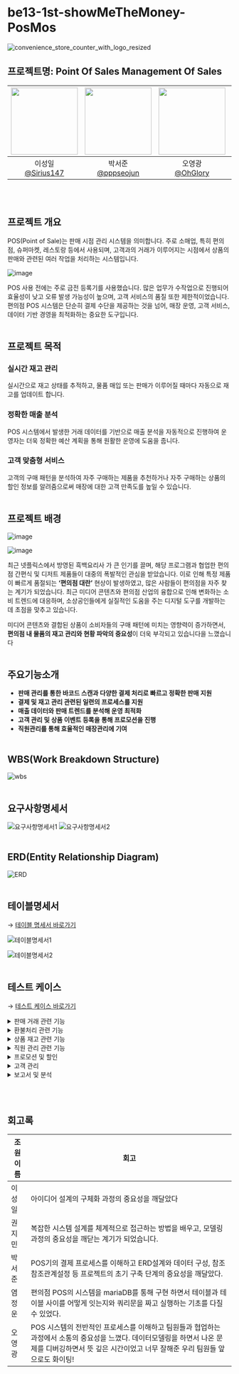 # be13-1st-showMeTheMoney-PosMos

![convenience_store_counter_with_logo_resized](https://github.com/user-attachments/assets/4703952c-99cd-4c29-895a-b05933e31a4d)

## 프로젝트명: Point Of Sales Management Of Sales

|<img src="https://avatars.githubusercontent.com/Sirius147" width="150" height="150"/>|<img src="https://avatars.githubusercontent.com/pppseojun" width="150" height="150"/>|<img src="https://avatars.githubusercontent.com/u/143144372?v=4" width="150" height="150"/>|<img src="https://avatars.githubusercontent.com/ericyum" width="150" height="150"/>|<img src="https://avatars.githubusercontent.com/kwonjiin" width="150" height="150"/>|
|:-:|:-:|:-:|:-:|:-:|
|이성일<br/>[@Sirius147](https://github.com/Sirius147)|박서준<br/>[@pppseojun](https://github.com/pppseojun)|오영광<br/>[@OhGlory](https://github.com/OhGlory)|염정운<br/>[@ericyum](https://github.com/ericyum)|권지민<br/>[@Kwonjiin](https://github.com/kwonjiin)|

<br/> <br/>

## 프로젝트 개요
POS(Point of Sale)는 판매 시점 관리 시스템을 의미합니다. 주로 소매업, 특히 편의점, 슈퍼마켓, 레스토랑 등에서 사용되며, 고객과의 거래가 이루어지는 시점에서 상품의 판매와 관련된 여러 작업을 처리하는 시스템입니다. 

![image](https://blog.kakaocdn.net/dn/cLsQEp/btsLw6OvTF1/fqtibN2Hfrv1yrxEX10ISk/img.jpg)

POS 사용 전에는 주로 금전 등록기를 사용했습니다. 많은 업무가 수작업으로 진행되어 효율성이 낮고 오류 발생 가능성이 높으며, 고객 서비스의 품질 또한 제한적이었습니다. 편의점 POS 시스템은 단순히 결제 수단을 제공하는 것을 넘어, 매장 운영, 고객 서비스, 데이터 기반 경영을 최적화하는 중요한 도구입니다. 
<br/> <br/>
## 프로젝트 목적

### 실시간 재고 관리

실시간으로 재고 상태를 추적하고, 물품 매입 또는 판매가 이루어질 때마다 자동으로 재고를 업데이트 합니다.

### 정확한 매출 분석

POS 시스템에서 발생한 거래 데이터를 기반으로 매출 분석을 자동적으로 진행하여 운영자는  더욱 정확한 예산 계획을 통해 원활한 운영에 도움을 줍니다.

### 고객 맞춤형 서비스

고객의 구매 패턴을 분석하여 자주 구매하는 제품을 추천하거나 자주 구매하는 상품의  할인 정보를 알려줌으로써 매장에 대한 고객 만족도를 높일 수 있습니다.
<br/> <br/>
## 프로젝트 배경

![image](https://github.com/user-attachments/assets/886f3649-ef2b-4e1b-9c73-126eed05d60a)

![image](https://github.com/user-attachments/assets/fd2c993d-53ba-4d67-a253-ff97d1714157)


최근 넷플릭스에서 방영된 흑백요리사 가 큰 인기를 끌며, 해당 프로그램과 협업한 편의점 간편식 및 디저트 제품들이 대중의 폭발적인 관심을 받았습니다. 이로 인해 특정 제품이 빠르게 품절되는 **‘편의점 대란’** 현상이 발생하였고, 많은 사람들이 편의점을 자주 찾는 계기가 되었습니다.
최근 미디어 콘텐츠와 편의점 산업의 융합으로 인해 변화하는 소비 트렌드에 대응하며, 소상공인들에게 실질적인 도움을 주는 디지털 도구를 개발하는 데 초점을 맞추고 있습니다.

미디어 콘텐츠와 결합된 상품이 소비자들의 구매 패턴에 미치는 영향력이 증가하면서, **편의점 내 물품의 재고 관리와 현황 파악의 중요성**이 더욱 부각되고 있습니다을 느꼈습니다
<br/> <br/>
## 주요기능소개

* **판매 관리를 통한 바코드 스캔과 다양한 결제 처리로 빠르고 정확한 판매 지원**
* **결제 및 재고 관리 관련된 일련의 프로세스를 지원**
* **매출 데이터와 판매 트렌드를 분석해 운영 최적화**
* **고객 관리 및 상품 이벤트 등록을 통해 프로모션을 진행**
* **직원관리를 통해 효율적인 매장관리에 기여**
<br/> <br/>
## WBS(Work Breakdown Structure)

![wbs](https://github.com/user-attachments/assets/1753af09-eb02-495d-9742-22a4c37e3167)
<br/> <br/>
## 요구사항명세서

![요구사항명세서1](https://github.com/user-attachments/assets/f11397ce-c921-4997-9780-dc99225dcd79)
![요구사항명세서2](https://github.com/user-attachments/assets/0d002e89-1dd4-43b4-9832-779694197d01)
<br/> <br/>
## ERD(Entity Relationship Diagram)

![ERD](https://github.com/user-attachments/assets/9ce984f8-2ee9-4912-b943-25708b442826)
<br/> <br/>
## 테이블명세서
→ [테이블 명세서 바로가기](https://docs.google.com/spreadsheets/d/e/2PACX-1vS5rxMI8SRDOVOjeS0rz6yOV6m1JF6ZVXeXLizolwRlsFspXhi2yaNrARWCirmTbGPKE1rVL6S9Xmiw/pub?output=pdf)

![테이블명세서1](https://github.com/user-attachments/assets/5891d4ef-68ed-4248-aabf-b153a64984e6)

![테이블명세서2](https://github.com/user-attachments/assets/5696eb6f-6424-4d5c-8fee-443b4c1704e5)
<br/> <br/>
## 테스트 케이스
→ [테스트 케이스 바로가기](https://docs.google.com/spreadsheets/d/1djYNOycBP0-a5PDg302wS7SK1A8XTu9u7n0CP0yBa0A/edit?gid=353703156#gid=353703156)


  <details>
    <summary>판매 거래 관련 기능</summary>
        <details>
        <summary>1. 판매할 판매 기록 추가</summary>
            <img src="img/test_img/customer_test_img/회원 관리 기능/joinUser.gif" alt="판매기록_gif">
        </details>
        <details>
            <summary>2. 영수증 생성</summary>
            <img src="img/test_img/customer_test_img/회원 관리 기능/login.gif" alt="로그인_gif">
        </details>
        <details>
            <summary>3. 새로 생성된 영수증 ID저장</summary>
            <img src="img/test_img/customer_test_img/회원 관리 기능/findId.gif" alt="아이디찾기_gif">
        </details>
        <details>
            <summary>4. 판매테이블에 영수증ID 반영</summary>
            <img src="img/test_img/customer_test_img/회원 관리 기능/findPassword.gif" alt="임시비밀번호발급_gif">
        </details>
        <details>
            <summary>5. 총 금액 계산</summary>
            <img src="img/test_img/customer_test_img/회원 관리 기능/getUserInfo.gif" alt="회원정보조회_gif">
        </details>
        <details>
            <summary>6. 최근 영수증에 기입된 회원ID와 적용될 포인트 저장</summary>
            <img src="img/test_img/customer_test_img/회원 관리 기능/modifyUserInfo.gif" alt="회원정보수정_gif">
        </details>
        <details>
            <summary>7. 회원 포인트 적립</summary>
            <img src="img/test_img/customer_test_img/회원 관리 기능/getMyWaitingList.gif" alt="전체조회_gif">
        </details>
        <details>
            <summary>8. 회원이 포인트 사용시</summary>
            <img src="img/test_img/customer_test_img/회원 관리 기능/getMyReviewList.gif" alt="리뷰조회_gif">
        </details>
        <details>
            <summary>9. 최종 영수증</summary>
            <img src="img/test_img/customer_test_img/회원 관리 기능/modifyMyReview.gif" alt="리뷰수정_gif">
        </details>
    </details>
    <details>
    <summary>환불처리 관련 기능</summary>
        <details><summary>1.환불 정보 등록</summary>
            <img src="img/test_img/customer_test_img/웨이팅 등록 기능/고객_웨이팅,웨이팅알림등록.gif" alt="웨이팅,알람등록_gif">
        </details>
            <details><summary>2.마지막 삽입된 환불의 상품ID를 저장</summary>
            <img src="img/test_img/customer_test_img/웨이팅 등록 기능/고객_웨이팅입장확정.gif" alt="입장확정_gif">
        </details>
            <details><summary>3.환불시 재고 증가</summary>
            <img src="img/test_img/customer_test_img/웨이팅 등록 기능/고객_웨이팅입장취소.gif" alt="입장취소_gif">
        </details>
            <details><summary>4.영수증 환불반영</summary>
            <img src="img/test_img/customer_test_img/웨이팅 등록 기능/고객_웨이팅입장취소.gif" alt="입장취소_gif">
        </details>
            <details><summary>5.영주증 금액 수정</summary>
            <img src="img/test_img/customer_test_img/웨이팅 등록 기능/고객_웨이팅입장취소.gif" alt="입장취소_gif">
        </details>
            <details><summary>6.환불 완료 영수증</summary>
            <img src="img/test_img/customer_test_img/웨이팅 등록 기능/고객_웨이팅입장취소.gif" alt="입장취소_gif">
        </details>
    </details>
    <details>
    <summary>상품 재고 관련 기능</summary>
        <details><summary>1.상품 입고(재고 수량 추가)</summary>
            <img src="img/test_img/customer_test_img/음식점 검색 기능/고객_음식점이름검색.gif" alt="이름검색_gif">
        </details>
        <details><summary>2.상품 판매(재고 수량 감소)</summary>
            <img src="img/test_img/customer_test_img/음식점 검색 기능/고객_음식점메뉴검색.gif" alt="메뉴검색_gif">
        </details>
        <details><summary>3.불량재고량 수정</summary>
            <img src="img/test_img/customer_test_img/음식점 검색 기능/고객_음식점주소검색.gif" alt="주소검색_gif">
        </details>
        <details><summary>4.신상품 등록</summary>
            <img src="img/test_img/customer_test_img/음식점 검색 기능/고객_음식점태그검색.gif" alt="태그검색_gif">
        </details>
        <details><summary>5.상품ID 검색</summary>
            <img src="img/test_img/customer_test_img/음식점 검색 기능/고객_음식점카테고리검색.gif" alt="카테고리검색_gif">
        </details>
            <details><summary>6.상품명 검색</summary>
        <img src="img/test_img/customer_test_img/음식점 정렬 기능/고객_음식점별점순정렬.gif" alt="별점정렬_gif">
        </details>
        <details><summary>7.키워드 검색</summary>
            <img src="img/test_img/customer_test_img/음식점 정렬 기능/고객_음식점리뷰순정렬.gif" alt="리뷰정렬_gif">
        </details>
    </details>
    <details>
    <summary>직원 관리 관련 기능</summary>
        <details><summary>1.직원 등록</summary>
            <img src="img/test_img/customer_test_img/음식점 상세 조회 기능/음식점 상세 정보 조회.gif" alt="음식점상세정보조회_gif">
        </details>
        <details><summary>2.직원 삭제</summary>
            <img src="img/test_img/customer_test_img/음식점 상세 조회 기능/음식점 메뉴 상세 정보 조회.gif" alt="메뉴상세정보조회_gif">
        </details>
        <details><summary>3.근무자 출근</summary>
            <img src="img/test_img/customer_test_img/음식점 상세 조회 기능/음식점 전체 리뷰 조회.gif" alt="전체리뷰조회_gif">
        </details>
        <details><summary>4.근무자 퇴근</summary>
            <img src="img/test_img/customer_test_img/음식점 상세 조회 기능/음식점 사진 포함 리뷰 조회.gif" alt="사진포함리뷰조회_gif">
        </details>
        <details><summary>5.근무 확인</summary>
            <img src="img/test_img/customer_test_img/음식점 상세 조회 기능/음식점 전체 리뷰 별점 순 정렬.gif" alt="리뷰별점순조회_gif">
        </details>
    </details>
    <details>
    <summary>프로모션 및 할인</summary>
        <details><summary>1.쿠폰</summary>
            <img src="img/test_img/customer_test_img/음식점 리뷰 작성 기능/리뷰 별점 체크.gif" alt="음식점상세정보조회_gif">
        </details>
        <details><summary>2.타임할인</summary>
            <img src="img/test_img/customer_test_img/음식점 리뷰 작성 기능/음식점 입장 유무 체크.gif" alt="음식점상세정보조회_gif">
        </details>
        <details><summary>3.1+1행사</summary>
            <img src="img/test_img/customer_test_img/음식점 리뷰 작성 기능/음식점 리뷰 작성.gif" alt="음식점상세정보조회_gif">
        </details>   
    </details>
     <details>
    <summary>고객 관리</summary>
        <details><summary>1.고객등록</summary>
            <img src="img/test_img/customer_test_img/음식점 리뷰 작성 기능/리뷰 별점 체크.gif" alt="음식점상세정보조회_gif">
        </details>
        <details><summary>2.고객 구매 내역 확인</summary>
            <img src="img/test_img/customer_test_img/음식점 리뷰 작성 기능/음식점 입장 유무 체크.gif" alt="음식점상세정보조회_gif">
        </details>
    </details>
    <details>
    <summary>보고서 및 분석</summary>
        <details><summary>1.판매 데이터 수집</summary>
            <img src="img/test_img/customer_test_img/음식점 리뷰 작성 기능/리뷰 별점 체크.gif" alt="음식점상세정보조회_gif">
        </details>
        <details><summary>2.재고/손익 보고</summary>
            <img src="img/test_img/customer_test_img/음식점 리뷰 작성 기능/음식점 입장 유무 체크.gif" alt="음식점상세정보조회_gif">
        </details>
       <details><summary>2.카테고리별 보고</summary>
            <img src="img/test_img/customer_test_img/음식점 리뷰 작성 기능/음식점 입장 유무 체크.gif" alt="음식점상세정보조회_gif">
        </details>
    </details>




<br/> <br/>


## 회고록

| 조원 이름 | 회고 |
| ------ | --- |
| 이성일 | 아이디어 설계의 구체화 과정의 중요성을 깨달았다 | <br/>
| 권지민 | 복잡한 시스템 설계를 체계적으로 접근하는 방법을 배우고, 모델링 과정의 중요성을 깨닫는 계기가 되었습니다. | <br/>
| 박서준 | POS기의 결제 프로세스를 이해하고 ERD설계와 데이터 구성, 참조 참조관계설정 등 프로젝트의 초기 구축 단계의 중요성을 깨달았다. | <br/>
| 염정운 | 편의점 POS의 시스템을 mariaDB를 통해 구현 하면서 테이블과 테이블 사이를 어떻게 잇는지와 쿼리문을 짜고 실행하는 기초를 다질 수 있었다. | <br/>
| 오영광 | POS 시스템의 전반적인 프로세스를 이해하고 팀원들과 협업하는 과정에서 소통의 중요성을 느꼈다. 데이터모델링을 하면서 나온 문제를 디버깅하면서 뜻 깊은 시간이었고 너무 잘해준 우리 팀원들 앞으로도 화이팅! | <br/>






